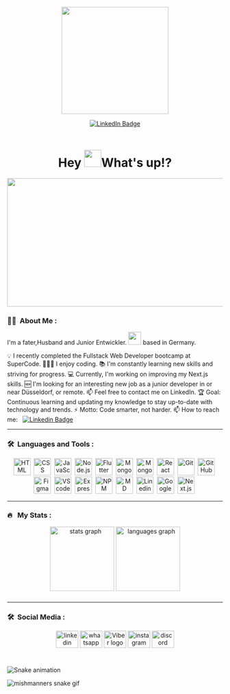<a href='https://github.com/marketplace/actions/quote-readme'>
<!--STARTS_HERE_QUOTE_README-->
<!--ENDS_HERE_QUOTE_README-->
</a>

<p align="center"><img src="https://camo.githubusercontent.com/a4c584bce1c41271485d28f92aaf9f581b3c88b68ca723b6edfd58b4ba988c2b/68747470733a2f2f63646e2e6472696262626c652e636f6d2f75736572732f313138373833362f73637265656e73686f74732f363533393432392f70726f6772616d65722e676966" width="250"/></p>
<p align="center">
<a href="https://www.linkedin.com/in/meet-with-fadi-michael/"><img src="https://img.shields.io/badge/LinkedIn-blue?style=for-the-badge&logo=linkedin&logoColor=white" alt="LinkedIn Badge"></a>
</p>
<p align="center"><img src="https://profile-counter.glitch.me/fadimichael/count.svg?" alt=""></p>

<h1 align="center">Hey  <img src="https://media.giphy.com/media/hvRJCLFzcasrR4ia7z/giphy.gif" width="40">What's up!?</h1>

<p align="center"><img src="https://www.lambdatest.com/resources/images/news24.gif" width="600" height="300"  /></p>

### :woman_technologist: &nbsp;About Me :

I'm a fater,Husband and Junior Entwickler. <img src="https://media.giphy.com/media/WUlplcMpOCEmTGBtBW/giphy.gif" width="30"> based in Germany.

💡 I recently completed the Fullstack Web Developer bootcamp at SuperCode.
👨🏽‍🎓 I enjoy coding.
📚 I'm constantly learning new skills and striving for progress.
💻 Currently, I'm working on improving my Next.js skills.
🆕 I'm looking for an interesting new job as a junior developer in or
near Düsseldorf, or remote.
📫 Feel free to contact me on LinkedIn.
🏆 Goal: Continuous learning and updating my knowledge to stay up-to-date
with technology and trends.
⚡ Motto: Code smarter, not harder.
📫 How to reach me: &nbsp; [![Linkedin Badge](https://img.shields.io/badge/-fadimichael-blue?style=flat&logo=Linkedin&logoColor=white)](https://www.linkedin.com/in/meet-with-fadi-michael/)

---

### 🛠 &nbsp;Languages and Tools :

<p align="center">
<img src="https://cdn.jsdelivr.net/gh/devicons/devicon/icons/html5/html5-original-wordmark.svg" title="HTML" alt="HTML" width="40" height="40"/>&nbsp;
<img src="https://cdn.jsdelivr.net/gh/devicons/devicon/icons/css3/css3-original-wordmark.svg" title="CSS" alt="CSS" width="40" height="40"/>&nbsp;
<img src="https://cdn.jsdelivr.net/gh/devicons/devicon/icons/javascript/javascript-original.svg" title="JavaScript" alt="JavaScript" width="40" height="40"/>&nbsp;
<img src="https://cdn.jsdelivr.net/gh/devicons/devicon/icons/nodejs/nodejs-plain.svg" title="Node.js" alt="Node.js" width="40" height="40"/>&nbsp;
<img src="https://www.vectorlogo.zone/logos/nodemonio/nodemonio-icon.svg" title="Nodemon" alt="Flutter" width="40" height="40"/>&nbsp;
<img src="https://cdn.jsdelivr.net/gh/devicons/devicon/icons/mongodb/mongodb-original-wordmark.svg" title="MongoDB" alt="MongoDB " width="40" height="40"/>&nbsp;
<img src="https://raw.githubusercontent.com/detain/svg-logos/aecbca0b533703a389211cddb0ca159a5d50553e/svg/mongoose-1.svg" title="Mongoose" alt="Mongoose " width="40" height="40"/>&nbsp;
<img src="https://cdn.jsdelivr.net/gh/devicons/devicon/icons/react/react-original-wordmark.svg" title="React" alt="React" width="40" height="40"/>&nbsp;
<img src="https://cdn.jsdelivr.net/gh/devicons/devicon/icons/git/git-original-wordmark.svg" title="Git" alt="Git" width="40" height="40"/>&nbsp;
<img src="https://cdn.jsdelivr.net/gh/devicons/devicon/icons/github/github-original-wordmark.svg" title="GitHub" alt="GitHub" width="40" height="40"/>&nbsp;
<img src="https://cdn.jsdelivr.net/gh/devicons/devicon/icons/figma/figma-original.svg" title="Figma" alt="Figma" width="40" height="40"/>&nbsp;
<img src="https://cdn.jsdelivr.net/gh/devicons/devicon/icons/vscode/vscode-original-wordmark.svg" title="VScode"  alt="VScode" width="40" height="40"/>&nbsp;
<img src="https://cdn.jsdelivr.net/gh/devicons/devicon/icons/express/express-original.svg" title="Express"  alt="Express" width="40" height="40"/>&nbsp;
<img src="https://cdn.jsdelivr.net/gh/devicons/devicon/icons/npm/npm-original-wordmark.svg" title="NPM" alt="NPM" width="40" height="40"/>&nbsp;
<img src="https://cdn.jsdelivr.net/gh/devicons/devicon/icons/markdown/markdown-original.svg" title="MD" alt="MD" width="40" height="40"/>&nbsp;
<img src="https://cdn.jsdelivr.net/gh/devicons/devicon/icons/linkedin/linkedin-original.svg" title="Linedin" **alt="Linedin" width="40" height="40"/>&nbsp;
<img src="https://cdn.jsdelivr.net/gh/devicons/devicon/icons/google/google-original.svg" title="Google" **alt="Google" width="40" height="40"/>&nbsp;
<img src="https://cdn.jsdelivr.net/gh/devicons/devicon/icons/nextjs/nextjs-original-wordmark.svg" title="Next.js"  alt="Next.js" width="40" height="40"/>&nbsp;
</p>

---

### 🔥 &nbsp; My Stats :

<div align="center">
  <img src="https://github-readme-stats.vercel.app/api?username=fadimichael&show_icons=true&theme=gruvbox" height="150" alt="stats graph"  />
  <img src="https://github-readme-stats.vercel.app/api/top-langs?locale=en&hide_title=false&layout=compact&card_width=320&langs_count=5&theme=gruvbox&hide_border=false&username=fadimichael" height="150" alt="languages graph"  />
</div>

###

---

### 🛠 &nbsp;Social Media :

<div align="center">
<a href="https://www.linkedin.com/in/meet-with-fadi-michael/"><img src="https://raw.githubusercontent.com/maurodesouza/profile-readme-generator/master/src/assets/icons/social/linkedin/default.svg" width="52" height="40" alt="linkedin logo"  /><a>
<a href="https://wa.me/491749494977"><img src="https://raw.githubusercontent.com/maurodesouza/profile-readme-generator/master/src/assets/icons/social/whatsapp/default.svg" width="52" height="40" alt="whatsapp logo"  /><a>
<a href="https://wa.me/491749494977"><img src="https://www.svgrepo.com/download/110209/viber.svg" width="52" height="40" alt="Viber logo"  /><a>
<a href="https://www.instagram.com/fadi.michael/"> <img src="https://raw.githubusercontent.com/maurodesouza/profile-readme-generator/master/src/assets/icons/social/instagram/default.svg" width="52" height="40" alt="instagram logo"  /><a>
<a href="https://discord.com/invite/#5118"> <img src="https://raw.githubusercontent.com/maurodesouza/profile-readme-generator/master/src/assets/icons/social/discord/default.svg" width="52" height="40" alt="discord logo"  /><a>
</div>

###

<br clear="both">

<img src="https://raw.githubusercontent.com/fadimichael/fadimichael/blob/output/snake.svg" alt="Snake animation" />

<!-- platane/snk works, it just puts it on a new branch -->

![mishmanners snake gif](https://github.com/fadimichael/fadimichael/blob/output/github-contribution-grid-snake.svg)
